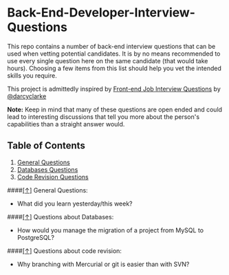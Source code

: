 Back-End-Developer-Interview-Questions
======================================

This repo contains a number of back-end interview questions that can be used when vetting potential candidates. It is by no means recommended to use every single question here on the same candidate (that would take hours). Choosing a few items from this list should help you vet the intended skills you require.

This project is admittedly inspired by [Front-end Job Interview Questions](https://github.com/darcyclarke/Front-end-Developer-Interview-Questions) by [@darcyclarke](https://github.com/darcyclarke)

**Note:** Keep in mind that many of these questions are open ended and could lead to interesting discussions that tell you more about the person's capabilities than a straight answer would.


## <a name='toc'>Table of Contents</a>

  1. [General Questions](#general)
  1. [Databases Questions](#database)
  1. [Code Revision Questions](#coderevision)


####[[↑]](#toc) <a name='general'>General Questions:</a>

* What did you learn yesterday/this week?


####[[↑]](#toc) <a name='databases'>Questions about Databases:</a>

* How would you manage the migration of a project from MySQL to PostgreSQL?


####[[↑]](#toc) <a name='coderevision'>Questions about code revision:</a>

* Why branching with Mercurial or git is easier than with SVN?

